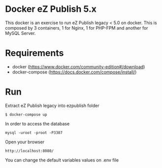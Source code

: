 # Docker eZ Publish 5.x

This docker is an exercise to run eZ Publish legacy < 5.0 on docker.
This is composed by 3 containers, 1 for Nginx, 1 for PHP-FPM and another for
MySQL Server.

# Requirements

- docker (https://www.docker.com/community-edition#/download)
- docker-compose (https://docs.docker.com/compose/install/)

# Run

Extract eZ Publish legacy into ezpublish folder

```
$ docker-compose up
```

In order to access the database

```
mysql -uroot -proot -P3307
```

Open your browser

```
http://localhost:8080/
```

You can change the default variables values on .env file
